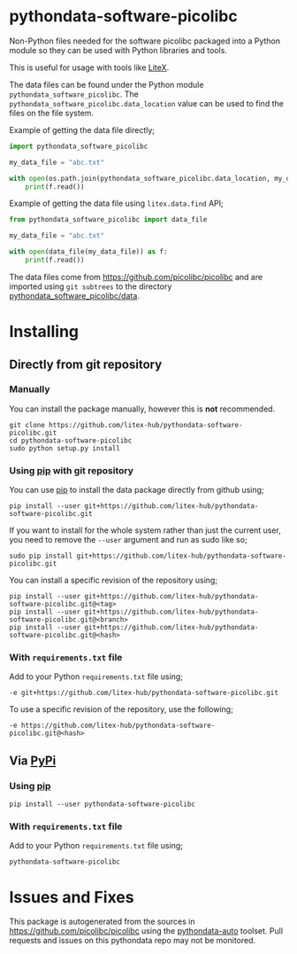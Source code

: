 # pythondata-software-picolibc

Non-Python  files needed for the software picolibc packaged
into a Python module so they can be used with Python libraries and tools.

This is useful for usage with tools like
[LiteX](https://github.com/enjoy-digital/litex.git).

The data files can be found under the Python module `pythondata_software_picolibc`. The
`pythondata_software_picolibc.data_location` value can be used to find the files on the file
system.

Example of getting the data file directly;
```python
import pythondata_software_picolibc

my_data_file = "abc.txt"

with open(os.path.join(pythondata_software_picolibc.data_location, my_data_file)) as f:
    print(f.read())
```

Example of getting the data file using `litex.data.find` API;
```python
from pythondata_software_picolibc import data_file

my_data_file = "abc.txt"

with open(data_file(my_data_file)) as f:
    print(f.read())
```


The data files come from https://github.com/picolibc/picolibc
and are imported using `git subtrees` to the directory
[pythondata_software_picolibc/data](pythondata_software_picolibc/data).



# Installing

## Directly from git repository

### Manually

You can install the package manually, however this is **not** recommended.

```
git clone https://github.com/litex-hub/pythondata-software-picolibc.git
cd pythondata-software-picolibc
sudo python setup.py install
```

### Using [pip](https://pip.pypa.io/) with git repository

You can use [pip](https://pip.pypa.io/) to install the data package directly
from github using;

```
pip install --user git+https://github.com/litex-hub/pythondata-software-picolibc.git
```

If you want to install for the whole system rather than just the current user,
you need to remove the `--user` argument and run as sudo like so;

```
sudo pip install git+https://github.com/litex-hub/pythondata-software-picolibc.git
```

You can install a specific revision of the repository using;
```
pip install --user git+https://github.com/litex-hub/pythondata-software-picolibc.git@<tag>
pip install --user git+https://github.com/litex-hub/pythondata-software-picolibc.git@<branch>
pip install --user git+https://github.com/litex-hub/pythondata-software-picolibc.git@<hash>
```

### With `requirements.txt` file

Add to your Python `requirements.txt` file using;
```
-e git+https://github.com/litex-hub/pythondata-software-picolibc.git
```

To use a specific revision of the repository, use the following;
```
-e https://github.com/litex-hub/pythondata-software-picolibc.git@<hash>
```

## Via [PyPi](https://pypi.org/project/pythondata-software-picolibc/)

### Using [pip](https://pip.pypa.io/)

```
pip install --user pythondata-software-picolibc
```

### With `requirements.txt` file

Add to your Python `requirements.txt` file using;
```
pythondata-software-picolibc
```

# Issues and Fixes

This package is autogenerated from the sources in
<https://github.com/picolibc/picolibc>
using the [pythondata-auto](https://github.com/litex-hub/pythondata-auto)
toolset. Pull requests and issues on this pythondata repo may not be monitored.
